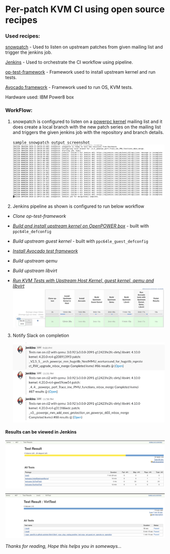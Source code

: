 # Per-patch KVM CI using open source recipes

### __Used recipes:__

[snowpatch](https://github.com/ruscur/snowpatch) - Used to listen on upstream patches from given mailing list and trigger the jenkins job.

[Jenkins](https://jenkins.io/doc/book/pipeline/) - Used to orchestrate the CI workflow using pipeline.

[op-test-framework](https://github.com/open-power/op-test-framework) - Framework used to install upstream kernel and run tests.

[Avocado framework](https://github.com/avocado-framework) - Framework used to run OS, KVM tests.

Hardware used: IBM Power8 box

### __WorkFlow:__

1. snowpatch is configured to listen on a [powerpc kernel](https://patchwork.ozlabs.org/project/linuxppc-dev/list/) mailing list and it does
create a local branch with the new patch series on the mailing list and triggers
the given jenkins job with the repository and branch details.

    `sample snowpatch output screenshot`
    ![](https://github.com/sathnaga/sathnaga.github.io/raw/master/resources/snowpatchlistenonpatch.png)


2. Jenkins pipeline as shown is configured to run below workflow


* _Clone op-test-framework_

* [_Build and install upstream kernel on OpenPOWER box_](https://sathnaga86.com/2018/11/08/upstream-kernel-install-using-op-test-framework.html) - built with `ppc64le_defconfig`

* _Build upstream guest kernel_ - built with `ppc64le_guest_defconfig`

* [_Install Avocado test framework_](https://sathnaga86.com/2018/05/17/testing-kvm-through-libvirt-environment.html)

* _Build upstream qemu_

* _Build upstream libvirt_

* [_Run KVM Tests with Upstream Host Kernel, guest kernel, qemu and libvirt_](https://sathnaga86.com/2018/11/11/run-host-tests-using-op-test-framework.html)
![](https://github.com/sathnaga/sathnaga.github.io/raw/master/resources/kvmcipipeline.png)


3. Notify Slack on completion

    ![](https://github.com/sathnaga/sathnaga.github.io/raw/master/resources/kvmcislacknotification.png)

#### Results can be viewed in Jenkins


![](https://github.com/sathnaga/sathnaga.github.io/raw/master/resources/kvmcipipelineresult.png)

![](https://github.com/sathnaga/sathnaga.github.io/raw/master/resources/kvmcipipelinekvmtestsresult.png)


_Thanks for reading, Hope this helps you in someways..._
